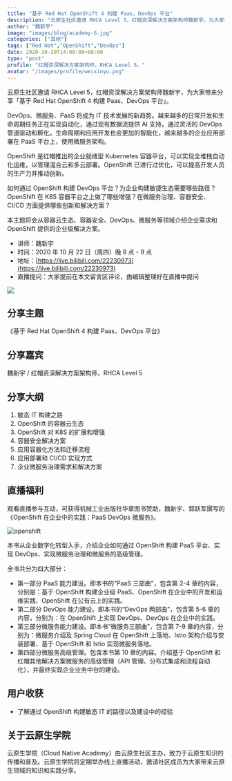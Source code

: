 ```yaml
---
title: "基于 Red Hat OpenShift 4 构建 Paas、DevOps 平台"
description: "云原生社区邀请 RHCA Level 5，红帽资深解决方案架构师魏新宇，为大家带来分享《基于 Red Hat OpenShift 4 构建 Paas、DevOps 平台》。"
author: "魏新宇"
image: "images/blog/academy-6.jpg"
categories: ["其他"]
tags: ["Red Hat","OpenShift","DevOps"]
date: 2020-10-20T14:00:00+08:00
type: "post"
profile: "红帽资深解决方案架构师，RHCA Level 5。"
avatar: "/images/profile/weixinyu.png"
---
```


云原生社区邀请 RHCA Level 5，红帽资深解决方案架构师魏新宇，为大家带来分享「基于 Red Hat OpenShift 4 构建 Paas、DevOps 平台」。

DevOps、微服务、PaaS 将成为 IT 技术发展的新趋势。越来越多的日常开发和生命周期任务正在实现自动化，通过现有数据流提供 AI 支持，通过灵活的 DevOps 管道驱动和孵化。生命周期和应用开发也会更加的智能化，越来越多的企业应用部署在 PaaS 平台上，使用微服务架构。

OpenShift 是红帽推出的企业就绪型 Kubernetes 容器平台，可以实现全堆栈自动化运维，以管理混合云和多云部署。OpenShift 已进行过优化，可以提高开发人员的生产力并推动创新。

如何通过 OpenShift 构建 DevOps 平台？为企业构建敏捷生态需要哪些路径？OpenShift 在 K8S 容器平台之上做了哪些增强？在微服务治理、容器安全、CI/CD 方面提供哪些创新和解决方案？

本主题将会从容器云生态、容器安全、DevOps、微服务等领域介绍企业需求和 OpenShift 提供的企业级解决方案。

- 讲师：魏新宇
- 时间：2020 年 10 月 22 日（周四）晚 8 点 - 9 点
- 地址：[https://live.bilibili.com/22230973](https://live.bilibili.com/22230973)
- 直播提问：大家提前在本文留言区评论，由编辑整理好在直播中提问

![](/images/blog/academy-6.png)

## 分享主题

《基于 Red Hat OpenShift 4 构建 Paas、DevOps 平台》

## 分享嘉宾

魏新宇 / 红帽资深解决方案架构师，RHCA Level 5

## 分享大纲

1. 敏态 IT 构建之路
2. OpenShift 的容器云生态
3. OpenShift 对 K8S 的扩展和增强
4. 容器安全解决方案
5. 应用容器化方法和迁移流程
6. 应用部署和 CI/CD 实现方式
7. 企业微服务治理需求和解决方案

## 直播福利

观看直播参与互动，可获得机械工业出版社华章图书赞助，魏新宇、郭跃军撰写的《OpenShift 在企业中的实践：PaaS DevOps 微服务》。

![openshift](./images/book-openshift.png)

本书从企业数字化转型入手，介绍企业如何通过 OpenShift 构建 PaaS 平台、实现 DevOps、实现微服务治理和微服务的高级管理。

全书共分为四大部分：

- 第一部分 PaaS 能力建设。即本书的“PaaS 三部曲”，包含第 2-4 章的内容，分别是：基于 OpenShift 构建企业级 PaaS、OpenShift 在企业中的开发和运维实践、OpenShift 在公有云上的实践。
- 第二部分 DevOps 能力建设。即本书的“DevOps 两部曲”，包含第 5-6 章的内容，分别为：在 OpenShift 上实现 DevOps、DevOps 在企业中的实践。
- 第三部分微服务能力建设。即本书“微服务三部曲”，包含第 7-9 章的内容，分别为：微服务介绍及 Spring Cloud 在 OpenShift 上落地、Istio 架构介绍与安装部署、基于 OpenShift 和 Istio 实现微服务落地。
- 第四部分微服务高级管理。包含本书第 10 章的内容。介绍基于 OpenShft 和红帽其他解决方案微服务的高级管理（API 管理、分布式集成和流程自动化），并最终实现企业业务中台的建设。

## 用户收获

- 了解通过 OpenShift 构建敏态 IT 的路径以及建设中的经验

## 关于云原生学院

云原生学院（Cloud Native Academy）由云原生社区主办，致力于云原生知识的传播和普及。云原生学院将定期举办线上直播活动，邀请社区成员为大家带来云原生领域的知识和实践分享。
